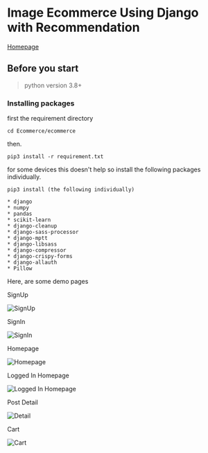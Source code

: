 # Image Ecommerce Using Django with Recommendation

[Homepage](https://github.com/Pranayea/Image_Ecommerce_ContentBasedRecommendation/tree/master/pictures/loggedin-homepage.png)

## Before you start

> python version 3.8+

### __Installing packages__

first the requirement directory
```
cd Ecommerce/ecommerce

```
then.

```
pip3 install -r requirement.txt

```

for some devices this doesn't help so install the following packages individually.

``` 
pip3 install (the following individually)

* django
* numpy
* pandas
* scikit-learn
* django-cleanup
* django-sass-processor
* django-mptt
* django-libsass
* django-compressor
* django-crispy-forms
* django-allauth
* Pillow

```
Here, are some demo pages

SignUp

![SignUp](https://github.com/Pranayea/Image_Ecommerce_ContentBasedRecommendation/tree/master/pictures/registeration.png)

SignIn

![SignIn](https://github.com/Pranayea/Image_Ecommerce_ContentBasedRecommendation/tree/master/pictures/lgon.png)

Homepage

![Homepage](https://github.com/Pranayea/Image_Ecommerce_ContentBasedRecommendation/tree/master/pictures/homepage-logout.png)

Logged In Homepage 

![Logged In Homepage](https://github.com/Pranayea/Image_Ecommerce_ContentBasedRecommendation/tree/master/pictures/loggedin-homepage.png)

Post Detail

![Detail](https://github.com/Pranayea/Image_Ecommerce_ContentBasedRecommendation/tree/master/pictures/detail.png)

Cart

![Cart](https://github.com/Pranayea/Image_Ecommerce_ContentBasedRecommendation/tree/master/pictures/cart.png)

